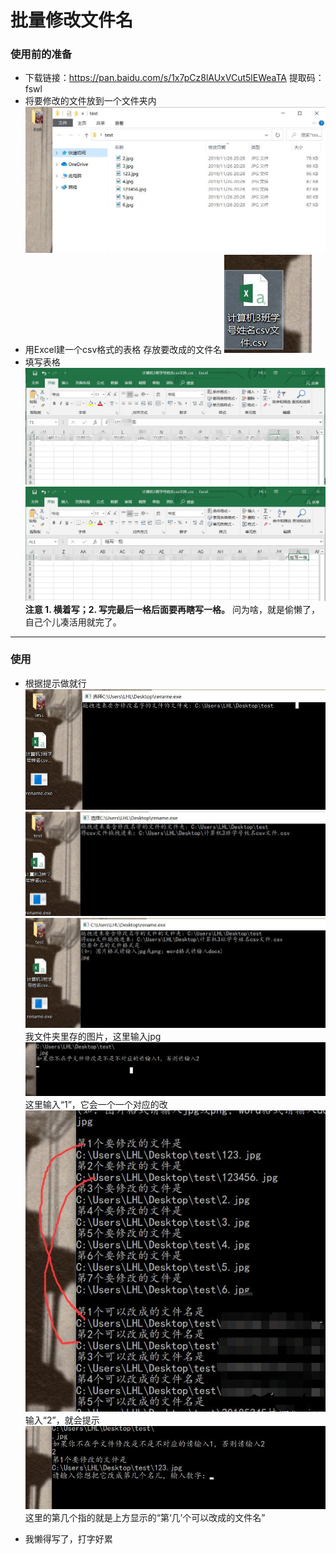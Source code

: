 # 批量修改文件名
### 使用前的准备
* 下载链接：https://pan.baidu.com/s/1x7pCz8lAUxVCut5lEWeaTA 
提取码：fswl
* 将要修改的文件放到一个文件夹内
	![image](https://github.com/Hilong2/ChangeName/blob/master/images/ChangeName_files/2.jpg)
* 用Excel建一个csv格式的表格 存放要改成的文件名
	![image](https://github.com/Hilong2/ChangeName/blob/master/images/ChangeName_files/1.jpg)
* 填写表格
	![image](https://github.com/Hilong2/ChangeName/blob/master/images/ChangeName_files/6.jpg)
	![image](https://github.com/Hilong2/ChangeName/blob/master/images/ChangeName_files/7.jpg)
	**注意  1. 横着写；2. 写完最后一格后面要再瞎写一格。**
	问为啥，就是偷懒了，自己个儿凑活用就完了。
----------
### 使用
* 根据提示做就行
	![image](https://github.com/Hilong2/ChangeName/blob/master/images/ChangeName_files/3.jpg)
	![image](https://github.com/Hilong2/ChangeName/blob/master/images/ChangeName_files/4.jpg)
	![image](https://github.com/Hilong2/ChangeName/blob/master/images/ChangeName_files/5.jpg)
	我文件夹里存的图片，这里输入jpg
	![image](https://github.com/Hilong2/ChangeName/blob/master/images/ChangeName_files/8.jpg)
	这里输入“1”，它会一个一个对应的改
	![image](https://github.com/Hilong2/ChangeName/blob/master/images/ChangeName_files/9.jpg)
	输入“2”，就会提示
	![image](https://github.com/Hilong2/ChangeName/blob/master/images/ChangeName_files/10.jpg)
	这里的第几个指的就是上方显示的“第‘几’个可以改成的文件名”
	
* 我懒得写了，打字好累
